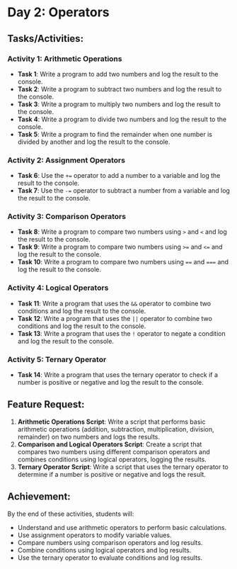 # Day 2: Operators

## Tasks/Activities:

### Activity 1: Arithmetic Operations
- **Task 1**: Write a program to add two numbers and log the result to the console.
- **Task 2**: Write a program to subtract two numbers and log the result to the console.
- **Task 3**: Write a program to multiply two numbers and log the result to the console.
- **Task 4**: Write a program to divide two numbers and log the result to the console.
- **Task 5**: Write a program to find the remainder when one number is divided by another and log the result to the console.

### Activity 2: Assignment Operators
- **Task 6**: Use the `+=` operator to add a number to a variable and log the result to the console.
- **Task 7**: Use the `-=` operator to subtract a number from a variable and log the result to the console.

### Activity 3: Comparison Operators
- **Task 8**: Write a program to compare two numbers using `>` and `<` and log the result to the console.
- **Task 9**: Write a program to compare two numbers using `>=` and `<=` and log the result to the console.
- **Task 10**: Write a program to compare two numbers using `==` and `===` and log the result to the console.

### Activity 4: Logical Operators
- **Task 11**: Write a program that uses the `&&` operator to combine two conditions and log the result to the console.
- **Task 12**: Write a program that uses the `||` operator to combine two conditions and log the result to the console.
- **Task 13**: Write a program that uses the `!` operator to negate a condition and log the result to the console.

### Activity 5: Ternary Operator
- **Task 14**: Write a program that uses the ternary operator to check if a number is positive or negative and log the result to the console.

## Feature Request:
1. **Arithmetic Operations Script**: Write a script that performs basic arithmetic operations (addition, subtraction, multiplication, division, remainder) on two numbers and logs the results.
2. **Comparison and Logical Operators Script**: Create a script that compares two numbers using different comparison operators and combines conditions using logical operators, logging the results.
3. **Ternary Operator Script**: Write a script that uses the ternary operator to determine if a number is positive or negative and logs the result.

## Achievement:
By the end of these activities, students will:
- Understand and use arithmetic operators to perform basic calculations.
- Use assignment operators to modify variable values.
- Compare numbers using comparison operators and log results.
- Combine conditions using logical operators and log results.
- Use the ternary operator to evaluate conditions and log results.
